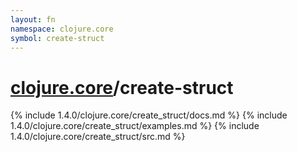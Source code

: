 ```yaml
---
layout: fn
namespace: clojure.core
symbol: create-struct
---
```


# [clojure.core](../)/create-struct

{% include 1.4.0/clojure.core/create_struct/docs.md %}
{% include 1.4.0/clojure.core/create_struct/examples.md %}
{% include 1.4.0/clojure.core/create_struct/src.md %}

